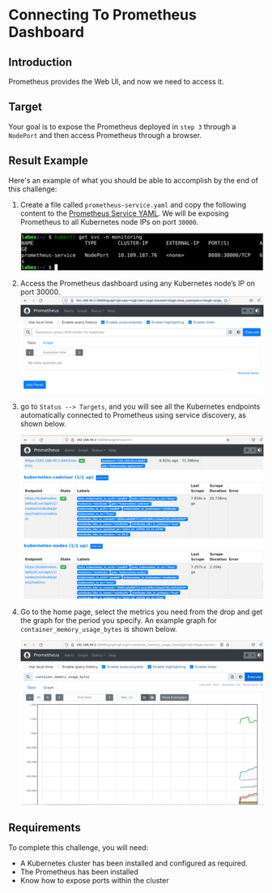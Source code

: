 # Connecting To Prometheus Dashboard

## Introduction

Prometheus provides the Web UI, and now we need to access it.

## Target

Your goal is to expose the Prometheus deployed in `step 3` through a `NodePort` and then access Prometheus through a browser.

## Result Example

Here's an example of what you should be able to accomplish by the end of this challenge:

1. Create a file called `prometheus-service.yaml` and copy the following content to the [Prometheus Service YAML](https://raw.githubusercontent.com/joker-bai/kube-prometheus/main/service.yaml). We will be exposing Prometheus to all Kubernetes node IPs on port `30000`.

   ![challenge-kubernetes-resource-monitoring-4-1](assets/challenge-kubernetes-resource-monitoring-4-1.png)

2. Access the Prometheus dashboard using any Kubernetes node’s IP on port 30000.
   ![challenge-kubernetes-resource-monitoring-4-2](assets/challenge-kubernetes-resource-monitoring-4-2.png)

3. go to `Status --> Targets`, and you will see all the Kubernetes endpoints automatically connected to Prometheus using service discovery, as shown below.

   ![challenge-kubernetes-resource-monitoring-4-3](assets/challenge-kubernetes-resource-monitoring-4-3.png)

4. Go to the home page, select the metrics you need from the drop and get the graph for the period you specify. An example graph for `container_memory_usage_bytes` is shown below.

   ![challenge-kubernetes-resource-monitoring-4-4](assets/challenge-kubernetes-resource-monitoring-4-4.png)

## Requirements

To complete this challenge, you will need:

- A Kubernetes cluster has been installed and configured as required.
- The Prometheus has been installed
- Know how to expose ports within the cluster

